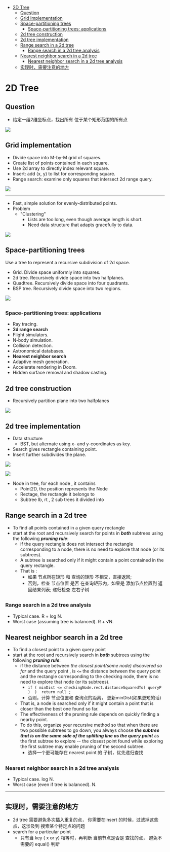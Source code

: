 [](...menustart)

- [2D Tree](#24e1aa2b5be033c7c0dcaacc43b2b645)
    - [Question](#a97ea56b0e00b2379736ae60869ff66a)
    - [Grid implementation](#70d1a3fb79b2abed2736ccad8427984f)
    - [Space-partitioning trees](#8e09009743774efb9c0a7dceb8721b2c)
        - [Space-partitioning trees: applications](#922b62791cfd0af7fb819dd01bf4efb6)
    - [2d tree construction](#d11bea9d4fe095af9f1ba36b85f24c9d)
    - [2d tree implementation](#740b6be09ccd4dc6bd568fd9dd316aa9)
    - [Range search in a 2d tree](#e2f4979395b274707c6c5a37cd7ed619)
        - [Range search in a 2d tree analysis](#db369429b7d2c848b75e9d11b977c8d1)
    - [Nearest neighbor search in a 2d tree](#d8734e1f289bf1794afcd19da08a8a6d)
        - [Nearest neighbor search in a 2d tree analysis](#b5df2dde1669c08bc9b0f0b1a24fb85b)
    - [实现时，需要注意的地方](#37fe8d31c8ddcdaf1d3002f5c46d9aa1)

[](...menuend)


<h2 id="24e1aa2b5be033c7c0dcaacc43b2b645"></h2>

# 2D Tree

<h2 id="a97ea56b0e00b2379736ae60869ff66a"></h2>

## Question

- 给定一组2维坐标点，找出所有 位于某个矩形范围的所有点

![](../imgs/2dtree_question.png)

<h2 id="70d1a3fb79b2abed2736ccad8427984f"></h2>

## Grid implementation

- Divide space into M-by-M grid of squares.
- Create list of points contained in each square.
- Use 2d array to directly index relevant square.
- Insert: add (x, y) to list for corresponding square.
- Range search: examine only squares that intersect 2d range query.

![](../imgs/2dtree_grid_implementation.png)

---

- Fast, simple solution for evenly-distributed points.
- Problem
    - "Clustering" 
        - Lists are too long, even though average length is short.
        - Need data structure that adapts gracefully to data.

![](../imgs/2dtree_grid_implementation_clustering.png)

<h2 id="8e09009743774efb9c0a7dceb8721b2c"></h2>

## Space-partitioning trees

Use a tree to represent a recursive subdivision of 2d space.

- Grid. Divide space uniformly into squares.
- 2d tree. Recursively divide space into two halfplanes. 
- Quadtree. Recursively divide space into four quadrants. 
- BSP tree. Recursively divide space into two regions.


![](../imgs/2dtree_space_partitioning_trees.png)

<h2 id="922b62791cfd0af7fb819dd01bf4efb6"></h2>

### Space-partitioning trees: applications

- Ray tracing.
- **2d range search**
- Flight simulators.
- N-body simulation.
- Collision detection.
- Astronomical databases.
- **Nearest neighbor search**
- Adaptive mesh generation.
- Accelerate rendering in Doom.
- Hidden surface removal and shadow casting.

<h2 id="d11bea9d4fe095af9f1ba36b85f24c9d"></h2>

## 2d tree construction

- Recursively partition plane into two halfplanes

![](../imgs/2dtree_construction.png)

<h2 id="740b6be09ccd4dc6bd568fd9dd316aa9"></h2>

## 2d tree implementation

- Data structure
    - BST, but alternate using x- and y-coordinates as key.
- Search gives rectangle containing point.
- Insert further subdivides the plane.


![](../imgs/2dtree_even_levels.png)

![](../imgs/2dtree_odd_levels.png)

- Node in tree,  for each node , it contains
    - Point2D, the position represents the Node
    - Rectage, the rectangle it belongs to
    - Subtree lb, rt , 2 sub trees it divided into
    

<h2 id="e2f4979395b274707c6c5a37cd7ed619"></h2>

## Range search in a 2d tree

- To find all points contained in a given query rectangle
- start at the root and recursively search for points in ***both*** subtrees using the following ***pruning rule***: 
    - if the query rectangle does not intersect the rectangle corresponding to a node, there is no need to explore that node (or its subtrees). 
    - A subtree is searched only if it might contain a point contained in the query rectangle.
    - That is :
        - 如果 节点所在矩形 和 查询的矩形 不相交，直接返回; 
        - 否则，检查 节点位置 是否 在查询矩形内，如果是  添加节点位置到 返回结果列表;  递归检查 左右子树 

<h2 id="db369429b7d2c848b75e9d11b977c8d1"></h2>

### Range search in a 2d tree analysis

- Typical case. R + log N.
- Worst case (assuming tree is balanced).  R + √N.


<h2 id="d8734e1f289bf1794afcd19da08a8a6d"></h2>

## Nearest neighbor search in a 2d tree

- To find a closest point to a given query point
- start at the root and recursively search in ***both*** subtrees using the following ***pruning rule***: 
    - if the distance between *the closest point(some node) discovered so far* and the query point ,  is `<=` the distance between the query point and the rectangle corresponding to the checking node, there is no need to explore that node (or its subtrees). 
        - `if ( minDist <= checkingNode.rect.distanceSquaredTo( queryP )  )  return null ;`
        - 否则，计算 节点位置和 查询点的距离， 更新minDist(如果更短的话)
    - That is, a node is searched only if it might contain a point that is closer than the best one found so far. 
    - The effectiveness of the pruning rule depends on quickly finding a nearby point. 
    - To do this, organize your recursive method so that when there are two possible subtrees to go down, you always choose ***the subtree that is on the same side of the splitting line as the query point*** as the first subtree to explore -- the closest point found while exploring the first subtree may enable pruning of the second subtree.
        - 选择一个更可能存在 nearest point 的 子树，优先递归查找

<h2 id="b5df2dde1669c08bc9b0f0b1a24fb85b"></h2>

### Nearest neighbor search in a 2d tree analysis

- Typical case. log N.
- Worst case (even if tree is balanced). N.


---

<h2 id="37fe8d31c8ddcdaf1d3002f5c46d9aa1"></h2>

## 实现时，需要注意的地方

- 2d tree 需要避免多次插入重复的点， 你需要在insert 的时候，过滤掉这些点，这涉及到 搜索某个特定点的问题
- search for a particular point
    - 只有当 key ( x or y) 相等时，再判断 当前节点是否是 查找的点， 避免不需要的 equal() 判断



